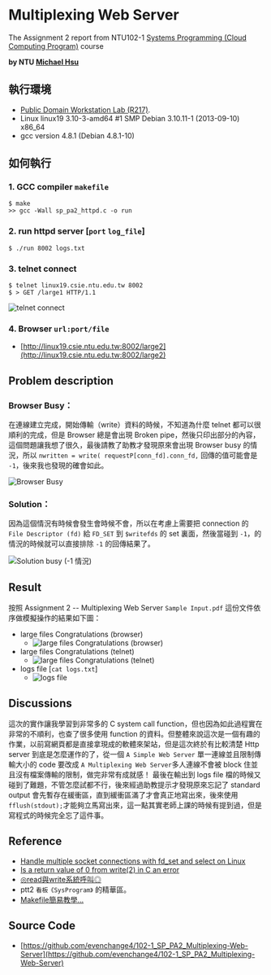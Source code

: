 # Multiplexing Web Server

The Assignment 2 report from NTU102-1 [Systems Programming (Cloud Computing Program)](http://www.csie.ntu.edu.tw/~pjcheng/course/sp2013cc/) course

**by NTU [Michael Hsu](http://michaelhsu.tw/ "blog")**

## 執行環境
- [Public Domain Workstation Lab (R217)](http://wslab.csie.ntu.edu.tw/ssh/).
- Linux linux19 3.10-3-amd64 #1 SMP Debian 3.10.11-1 (2013-09-10) x86_64
- gcc version 4.8.1 (Debian 4.8.1-10)

## 如何執行

### 1. GCC compiler `makefile`

```
$ make
>> gcc -Wall sp_pa2_httpd.c -o run
```

### 2. run httpd server [`port` `log_file`]

```
$ ./run 8002 logs.txt
```

### 3. telnet connect

```
$ telnet linux19.csie.ntu.edu.tw 8002
$ > GET /large1 HTTP/1.1
```

![telnet connect](https://raw.github.com/evenchange4/102-1_SP_PA2_Multiplexing-Web-Server/master/image/telnet%20connect.png)

### 4. Browser `url:port/file`
- [http://linux19.csie.ntu.edu.tw:8002/large2](http://linux19.csie.ntu.edu.tw:8002/large2)

## Problem description
### Browser Busy：
在連線建立完成，開始傳輸（write）資料的時候，不知道為什麼 telnet 都可以很順利的完成，但是 Browser 總是會出現 Broken pipe，然後只印出部分的內容，這個問題讓我想了很久，最後請教了助教才發現原來會出現 Browser busy 的情況，所以 `nwritten = write( requestP[conn_fd].conn_fd,` 回傳的值可能會是 `-1`，後來我也發現的確會如此。

![Browser Busy](https://raw.github.com/evenchange4/102-1_SP_PA2_Multiplexing-Web-Server/master/image/browser%20busy%20return%20-1.png)

### Solution：
因為這個情況有時候會發生會時候不會，所以在考慮上需要把 connection 的 `File Descriptor (fd)` 給 `FD_SET` 到 `$writefds` 的 set 裏面，然後當碰到 `-1`，的情況的時候就可以直接排除 `-1` 的回傳結果了。

![Solution busy (-1 情況)](https://raw.github.com/evenchange4/102-1_SP_PA2_Multiplexing-Web-Server/master/image/solution%20busy.png)

## Result
按照 Assignment 2 -- Multiplexing Web Server `Sample Input.pdf` 這份文件依序做模擬操作的結果如下圖：

- large files Congratulations (browser)
	- ![large files Congratulations (browser)](https://raw.github.com/evenchange4/102-1_SP_PA2_Multiplexing-Web-Server/master/image/browser%20Congratulations.png)
- large files Congratulations (telnet)
	- ![large files Congratulations (telnet)](https://raw.github.com/evenchange4/102-1_SP_PA2_Multiplexing-Web-Server/master/image/telnet%20Congratulations.png)
- logs file [`cat logs.txt`]
	- ![logs file](https://raw.github.com/evenchange4/102-1_SP_PA2_Multiplexing-Web-Server/master/image/logs%20file.png)

## Discussions
這次的實作讓我學習到非常多的 C system call function，但也因為如此過程實在非常的不順利，也查了很多使用 function 的資料。但整體來說這次是一個有趣的作業，以前寫網頁都是直接拿現成的軟體來架站，但是這次終於有比較清楚 Http server 到底是怎麼運作的了，從一個 `A Simple Web Server` 單一連線並且限制傳輸大小的 code 要改成 `A Multiplexing Web Server`多人連線不會被 block 住並且沒有檔案傳輸的限制，做完非常有成就感！
最後在輸出到 logs file 檔的時候又碰到了難題，不管怎麼試都不行，後來經過助教提示才發現原來忘記了 standard output 會先暫存在緩衝區，直到緩衝區滿了才會真正地寫出來，後來使用 `fflush(stdout);`才能夠立馬寫出來，這一點其實老師上課的時候有提到過，但是寫程式的時候完全忘了這件事。

## Reference
- [Handle multiple socket connections with fd_set and select on Linux](http://www.binarytides.com/multiple-socket-connections-fdset-select-linux/)
- [Is a return value of 0 from write(2) in C an error](http://stackoverflow.com/questions/2176443/is-a-return-value-of-0-from-write2-in-c-an-error)
- [◎read與write系統呼叫◎](http://bbs3.nsysu.edu.tw/txtVersion/treasure/mis-OS/M.952573483.A/M.952663880.P.html)
- ptt2 `看板《SysProgram》` 的精華區。
- [Makefile簡易教學...](http://kevincrazy.pixnet.net/blog/post/29780477-makefile%E7%B0%A1%E6%98%93%E6%95%99%E5%AD%B8...)

## Source Code
- [https://github.com/evenchange4/102-1_SP_PA2_Multiplexing-Web-Server](https://github.com/evenchange4/102-1_SP_PA2_Multiplexing-Web-Server)